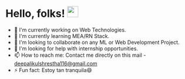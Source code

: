 # Hello, folks! <img src="https://raw.githubusercontent.com/MartinHeinz/MartinHeinz/master/wave.gif" width="30px">

- 🔭 I'm currently working on Web Technologies.
- 🌱 I'm currently learning MEA/RN Stack.
- 👯 I'm looking to collaborate on any ML or Web Development Project.
- 🤔 I'm looking for help with internship opportunities.
- 📫 How to reach me: Contact me directly on this mail - deepalikulshrestha116@gmail.com
- ⚡ Fun fact: Estoy tan tranquila😄

